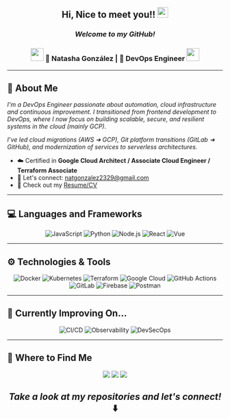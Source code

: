 <h2 align="center"> Hi, Nice to meet you!! <img src="https://media.giphy.com/media/hvRJCLFzcasrR4ia7z/giphy.gif" width="25px"></h2>

<h3 align="center"><i>Welcome to my GitHub!</i></h3>

<div align="center">
<h3><img src="https://media.giphy.com/media/WUlplcMpOCEmTGBtBW/giphy.gif" width="30"> 🙎 Natasha González | 🚀 DevOps Engineer <img src="https://media.giphy.com/media/WUlplcMpOCEmTGBtBW/giphy.gif" width="30"> </h3>
</div>

-------

## 🌱 About Me  

<i>
I'm a DevOps Engineer passionate about automation, cloud infrastructure and continuous improvement. I transitioned from frontend development to DevOps, where I now focus on building scalable, secure, and resilient systems in the cloud (mainly GCP).  

I’ve led cloud migrations (AWS ➜ GCP), Git platform transitions (GitLab ➜ GitHub), and modernization of services to serverless architectures.

</i>

* ☁️ Certified in **Google Cloud Architect / Associate Cloud Engineer / Terraform Associate**
* 💬 Let's connect: [natgonzalez2329@gmail.com](mailto:natgonzalez2329@gmail.com)
* 📄 Check out my [Resume/CV](https://acrobat.adobe.com/link/review?uri=urn:aaid:scds:US:f7b63b6c-01f6-30f6-bdfe-5965c090d662)

-------

## 💻 Languages and Frameworks

<p align="center">
   <img alt="JavaScript" src="https://img.shields.io/badge/JavaScript-F7DF1E.svg?logo=javascript&logoColor=black">
   <img alt="Python" src="https://img.shields.io/badge/Python-3776AB.svg?logo=python&logoColor=white">
   <img alt="Node.js" src="https://img.shields.io/badge/Node.js-43853D.svg?logo=node.js&logoColor=white">
   <img alt="React" src="https://img.shields.io/badge/React-20232a.svg?logo=react&logoColor=%2361DAFB">
   <img alt="Vue" src="https://img.shields.io/badge/Vue.js-35495E.svg?logo=vue.js&logoColor=4FC08D">
</p>

-------

## ⚙️ Technologies & Tools

<p align="center"> 
   <img alt="Docker" src="https://img.shields.io/badge/Docker-2496ED.svg?logo=docker&logoColor=white">
   <img alt="Kubernetes" src="https://img.shields.io/badge/Kubernetes-326CE5.svg?logo=kubernetes&logoColor=white">
   <img alt="Terraform" src="https://img.shields.io/badge/Terraform-623CE4.svg?logo=terraform&logoColor=white">
   <img alt="Google Cloud" src="https://img.shields.io/badge/Google%20Cloud-4285F4.svg?logo=google-cloud&logoColor=white">
   <img alt="GitHub Actions" src="https://img.shields.io/badge/GitHub%20Actions-2088FF?logo=github-actions&logoColor=white">
   <img alt="GitLab" src="https://img.shields.io/badge/GitLab-FC6D26?logo=gitlab&logoColor=white">
   <img alt="Firebase" src="https://img.shields.io/badge/Firebase-FFCA28.svg?logo=firebase&logoColor=white">
   <img alt="Postman" src="https://img.shields.io/badge/Postman-FF6C37?logo=postman&logoColor=white">
</p>

-------

## 🚀 Currently Improving On...

<p align="center">
   <img alt="CI/CD" src="https://img.shields.io/badge/CI%2FCD-AE81FF?logo=githubactions&logoColor=white">
   <img alt="Observability" src="https://img.shields.io/badge/Monitoring%20&%20Logging-46A2F1?logo=grafana&logoColor=white">
   <img alt="DevSecOps" src="https://img.shields.io/badge/Security%20Automation-00BFAE?logo=snyk&logoColor=white">
</p>

-------

## 🔗 Where to Find Me

<p align="center">
  <a href="https://github.com/natgonzalez2329"><img src="https://img.shields.io/badge/GitHub-%23121011.svg?&style=flat&logo=github&logoColor=white"></a>
  <a href="https://gitlab.com/natgonzalez2329"><img src="https://img.shields.io/badge/GitLab-%23181717.svg?&style=flat&logo=gitlab&logoColor=orange"></a>
  <a href="https://www.linkedin.com/in/natgonzalez2329/"><img src="https://img.shields.io/badge/LinkedIn-%230077B5.svg?&style=flat&logo=linkedin&logoColor=white"></a>
</p>

<h2 align="center"><i>Take a look at my repositories and let's connect!</i> ⬇️</h2>
